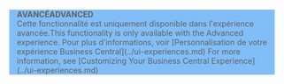 <blockquote STYLE="background: #81BEF7;border-left:None"><span data-ttu-id="e9bec-101"><b>AVANCÉ</b></span><span class="sxs-lookup"><span data-stu-id="e9bec-101"><b>ADVANCED</b></span></span><br /><span data-ttu-id="e9bec-102">Cette fonctionnalité est uniquement disponible dans l'expérience avancée.</span><span class="sxs-lookup"><span data-stu-id="e9bec-102">This functionality is only available with the Advanced experience.</span></span> <span data-ttu-id="e9bec-103">Pour plus d'informations, voir [Personnalisation de votre expérience Business Central](../ui-experiences.md) </span><span class="sxs-lookup"><span data-stu-id="e9bec-103">For more information, see [Customizing Your Business Central Experience](../ui-experiences.md) </span></span></blockquote>
